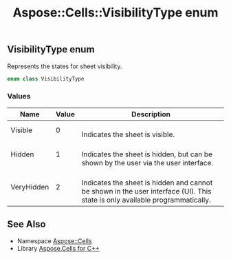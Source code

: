 ﻿---
title: Aspose::Cells::VisibilityType enum
linktitle: VisibilityType
second_title: Aspose.Cells for C++ API Reference
description: 'Aspose::Cells::VisibilityType enum. Represents the states for sheet visibility in C++.'
type: docs
weight: 26900
url: /cpp/aspose.cells/visibilitytype/
---
## VisibilityType enum


Represents the states for sheet visibility.

```cpp
enum class VisibilityType
```

### Values

| Name | Value | Description |
| --- | --- | --- |
| Visible | 0 | <br>Indicates the sheet is visible. |
| Hidden | 1 | <br>Indicates the sheet is hidden, but can be shown by the user via the user interface. |
| VeryHidden | 2 | <br>Indicates the sheet is hidden and cannot be shown in the user interface (UI). This state is only available programmatically. |

## See Also

* Namespace [Aspose::Cells](../)
* Library [Aspose.Cells for C++](../../)
